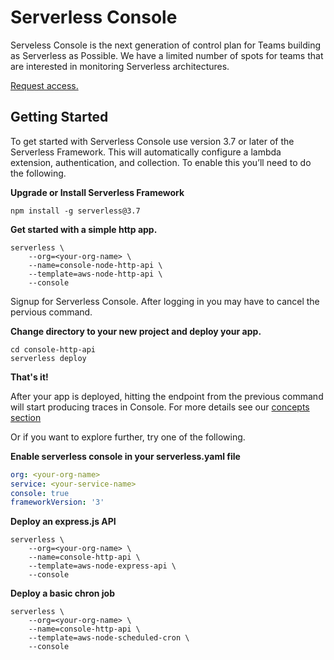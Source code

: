 <!--
title: Overview
menuText: Overview
description: 
menuOrder: 1
-->

# Serverless Console

Serveless Console is the next generation of control plan for Teams building as
Serverless as Possible. We have a limited number of spots for teams that are
interested in monitoring Serverless architectures. 

[Request access.](https://www.serverless.com/console ) 

## Getting Started

To get started with Serverless Console use version 3.7 or later of the
Serverless Framework. This will automatically configure a lambda extension,
authentication, and collection. To enable this you’ll need to do the following.

**Upgrade or Install Serverless Framework**

```
npm install -g serverless@3.7
```

**Get started with a simple http app.**

```text
serverless \
    --org=<your-org-name> \
    --name=console-node-http-api \
    --template=aws-node-http-api \
    --console
```

Signup for Serverless Console. After logging in you may have to 
cancel the pervious command.

**Change directory to your new project and deploy your app.**
```text
cd console-http-api
serverless deploy
```

**That's it!**

After your app is deployed, hitting the endpoint from the previous command
will start producing traces in Console. For more details see our [concepts section](concepts.md)

Or if you want to explore further, try one of the following.

**Enable serverless console in your serverless.yaml file**
```yaml
org: <your-org-name>
service: <your-service-name>
console: true
frameworkVersion: '3'
```

**Deploy an express.js API**
```text
serverless \
    --org=<your-org-name> \
    --name=console-http-api \
    --template=aws-node-express-api \
    --console
```

**Deploy a basic chron job**
```text
serverless \
    --org=<your-org-name> \
    --name=console-http-api \
    --template=aws-node-scheduled-cron \
    --console
```


